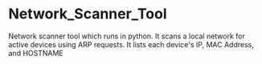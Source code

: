 # Network_Scanner_Tool
Network scanner tool which runs in python.
It scans a local network for active devices using ARP requests.
It lists each device's IP, MAC Address, and HOSTNAME
